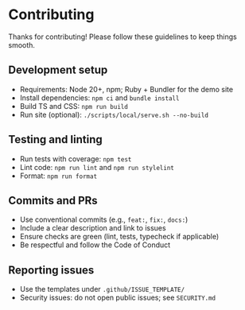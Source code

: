 # Contributing

Thanks for contributing! Please follow these guidelines to keep things smooth.

## Development setup

- Requirements: Node 20+, npm; Ruby + Bundler for the demo site
- Install dependencies: `npm ci` and `bundle install`
- Build TS and CSS: `npm run build`
- Run site (optional): `./scripts/local/serve.sh --no-build`

## Testing and linting

- Run tests with coverage: `npm test`
- Lint code: `npm run lint` and `npm run stylelint`
- Format: `npm run format`

## Commits and PRs

- Use conventional commits (e.g., `feat:`, `fix:`, `docs:`)
- Include a clear description and link to issues
- Ensure checks are green (lint, tests, typecheck if applicable)
- Be respectful and follow the Code of Conduct

## Reporting issues

- Use the templates under `.github/ISSUE_TEMPLATE/`
- Security issues: do not open public issues; see `SECURITY.md`
